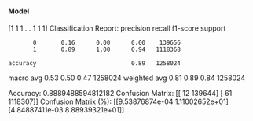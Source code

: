 #### Model
[1 1 1 ... 1 1 1]
Classification Report:
              precision    recall  f1-score   support

           0       0.16      0.00      0.00    139656
           1       0.89      1.00      0.94   1118368

    accuracy                           0.89   1258024
   macro avg       0.53      0.50      0.47   1258024
weighted avg       0.81      0.89      0.84   1258024

Accuracy: 0.8889488594812182
Confusion Matrix:
[[     12  139644]
 [     61 1118307]]
Confusion Matrix (%):
[[9.53876874e-04 1.11002652e+01]
 [4.84887411e-03 8.88939321e+01]]
